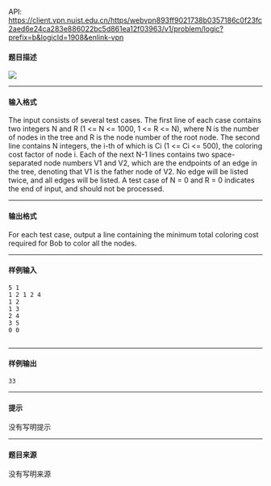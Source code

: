 API: https://client.vpn.nuist.edu.cn/https/webvpn893ff9021738b0357186c0f23fc2aed6e24ca283e886022bc5d861ea12f03963/v1/problem/logic?prefix=b&logicId=1908&enlink-vpn

#### 题目描述

![](../file/1908_0.jpg)

---

#### 输入格式

The input consists of several test cases. The first line of each case contains two integers N and R (1 <= N <= 1000, 1 <= R <= N), where N is the number of nodes in the tree and R is the node number of the root node. The second line contains N integers, the i-th of which is Ci (1 <= Ci <= 500), the coloring cost factor of node i. Each of the next N-1 lines contains two space-separated node numbers V1 and V2, which are the endpoints of an edge in the tree, denoting that V1 is the father node of V2. No edge will be listed twice, and all edges will be listed. A test case of N = 0 and R = 0 indicates the end of input, and should not be processed.

---

#### 输出格式

For each test case, output a line containing the minimum total coloring cost required for Bob to color all the nodes.

---

#### 样例输入
```
5 1
1 2 1 2 4
1 2
1 3
2 4
3 5
0 0


```

---

#### 样例输出
```
33

```

---

#### 提示

没有写明提示

---

#### 题目来源

没有写明来源